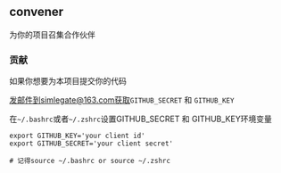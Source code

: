 ## convener

为你的项目召集合作伙伴

### 贡献

如果你想要为本项目提交你的代码

发邮件到simlegate@163.com获取`GITHUB_SECRET` 和 `GITHUB_KEY`

在`~/.bashrc`或者`~/.zshrc`设置GITHUB_SECRET 和 GITHUB_KEY环境变量

```shell
export GITHUB_KEY='your client id'
export GITHUB_SECRET='your client secret'

# 记得source ~/.bashrc or source ~/.zshrc
```
